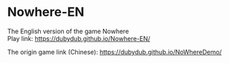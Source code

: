 # Nowhere-EN
The English version of the game Nowhere
</br>
Play link: https://dubydub.github.io/Nowhere-EN/

The origin game link (Chinese): https://dubydub.github.io/NoWhereDemo/
